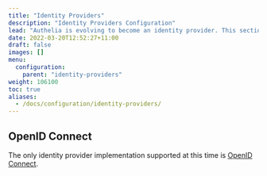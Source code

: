 ```yaml
---
title: "Identity Providers"
description: "Identity Providers Configuration"
lead: "Authelia is evolving to become an identity provider. This section describes how to configure this."
date: 2022-03-20T12:52:27+11:00
draft: false
images: []
menu:
  configuration:
    parent: "identity-providers"
weight: 106100
toc: true
aliases:
  - /docs/configuration/identity-providers/
---
```


## OpenID Connect

The only identity provider implementation supported at this time is [OpenID Connect](open-id-connect.md).
